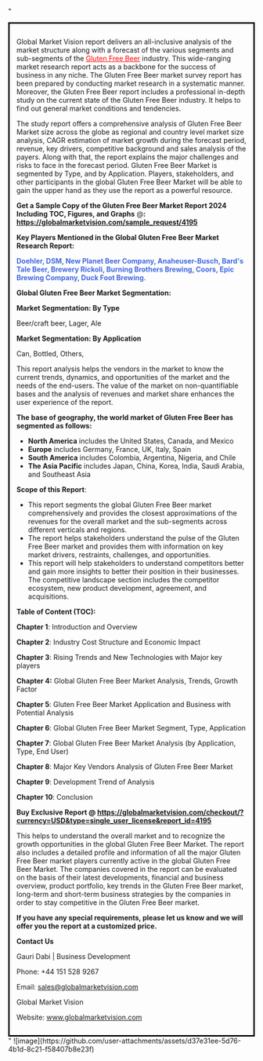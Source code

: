 "<div style='border: 3px solid black; padding: 1em;'>

Global Market Vision report delivers an all-inclusive analysis of the market structure along with a forecast of the various segments and sub-segments of the <a style='color: #ff0000;' href='https://globalmarketvision.com/reports/global-gluten-free-beer-market/4195'>Gluten Free Beer</a> industry. This wide-ranging market research report acts as a backbone for the success of business in any niche. The Gluten Free Beer market survey report has been prepared by conducting market research in a systematic manner. Moreover, the Gluten Free Beer report includes a professional in-depth study on the current state of the Gluten Free Beer industry. It helps to find out general market conditions and tendencies.

The study report offers a comprehensive analysis of Gluten Free Beer Market size across the globe as regional and country level market size analysis, CAGR estimation of market growth during the forecast period, revenue, key drivers, competitive background and sales analysis of the payers. Along with that, the report explains the major challenges and risks to face in the forecast period. Gluten Free Beer Market is segmented by Type, and by Application. Players, stakeholders, and other participants in the global Gluten Free Beer Market will be able to gain the upper hand as they use the report as a powerful resource.

<strong>Get a Sample Copy of the Gluten Free Beer Market Report 2024 Including TOC, Figures, and Graphs</strong> @<strong>:</strong><strong> <a style='color: #ff0000;' href='https://globalmarketvision.com/sample_request/4195?utm_source=linkedinPulse&utm_medium=Bhagyashree&utm_campaign=Bhagyashree'><strong>https://globalmarketvision.com/sample_request/4195</strong></a></strong>

<strong>Key Players Mentioned in the Global Gluten Free Beer Market Research Report:</strong>

<strong style='color: #4169e1;'>Doehler, DSM, New Planet Beer Company, Anaheuser-Busch, Bard's Tale Beer, Brewery Rickoli, Burning Brothers Brewing, Coors, Epic Brewing Company, Duck Foot Brewing.

</strong>

<strong>Global Gluten Free Beer Market Segmentation:</strong>

<strong>Market Segmentation: By Type</strong>

Beer/craft beer, Lager, Ale

<strong>Market Segmentation: By Application</strong>

Can, Bottled, Others,

This report analysis helps the vendors in the market to know the current trends, dynamics, and opportunities of the market and the needs of the end-users. The value of the market on non-quantifiable bases and the analysis of revenues and market share enhances the user experience of the report.

<strong>The base of geography, the world market of Gluten Free Beer has segmented as follows:</strong>
<ul>
  <li><strong>North America</strong> includes the United States, Canada, and Mexico</li>
  <li><strong>Europe</strong> includes Germany, France, UK, Italy, Spain</li>
  <li><strong>South America</strong> includes Colombia, Argentina, Nigeria, and Chile</li>
  <li><strong>The Asia Pacific</strong> includes Japan, China, Korea, India, Saudi Arabia, and Southeast Asia</li>
</ul>
<strong>Scope of this Report</strong>:
<ul>
  <li>This report segments the global Gluten Free Beer market comprehensively and provides the closest approximations of the revenues for the overall market and the sub-segments across different verticals and regions.</li>
  <li>The report helps stakeholders understand the pulse of the Gluten Free Beer market and provides them with information on key market drivers, restraints, challenges, and opportunities.</li>
  <li>This report will help stakeholders to understand competitors better and gain more insights to better their position in their businesses. The competitive landscape section includes the competitor ecosystem, new product development, agreement, and acquisitions.</li>
</ul>
<strong>Table of Content (TOC): </strong>

<strong>Chapter 1</strong>: Introduction and Overview

<strong>Chapter 2</strong>: Industry Cost Structure and Economic Impact

<strong>Chapter 3</strong>: Rising Trends and New Technologies with Major key players

<strong>Chapter 4:</strong> Global Gluten Free Beer Market Analysis, Trends, Growth Factor

<strong>Chapter 5</strong>: Gluten Free Beer Market Application and Business with Potential Analysis

<strong>Chapter 6</strong>: Global Gluten Free Beer Market Segment, Type, Application

<strong>Chapter 7</strong>: Global Gluten Free Beer Market Analysis (by Application, Type, End User)

<strong>Chapter 8</strong>: Major Key Vendors Analysis of Gluten Free Beer Market

<strong>Chapter 9</strong>: Development Trend of Analysis

<strong>Chapter 10</strong>: Conclusion

<strong>Buy Exclusive Report @</strong><strong> <strong><a style='color: #ff0000;' href='https://globalmarketvision.com/checkout/?currency=USD&type=single_user_license&report_id=4195?utm_source=linkedinPulse&utm_medium=Bhagyashree&utm_campaign=Bhagyashree'>https://globalmarketvision.com/checkout/?currency=USD&type=single_user_license&report_id=4195</a></strong>
</strong>

This helps to understand the overall market and to recognize the growth opportunities in the global Gluten Free Beer Market. The report also includes a detailed profile and information of all the major Gluten Free Beer market players currently active in the global Gluten Free Beer Market. The companies covered in the report can be evaluated on the basis of their latest developments, financial and business overview, product portfolio, key trends in the Gluten Free Beer market, long-term and short-term business strategies by the companies in order to stay competitive in the Gluten Free Beer market.

<strong>If you have any special requirements, please let us know and we will offer you the report at a customized price.</strong>

<strong>Contact Us</strong>

Gauri Dabi | Business Development

Phone: +44 151 528 9267

Email: <a href='mailto:sales@globalmarketvision.com'>sales@globalmarketvision.com</a>

Global Market Vision

Website: <a href='http://www.globalmarketvision.com/'>www.globalmarketvision.com</a>

</div>"
![image](https://github.com/user-attachments/assets/d37e31ee-5d76-4b1d-8c21-f58407b8e23f)
